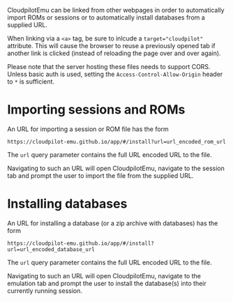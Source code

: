 CloudpilotEmu can be linked from other webpages in order to automatically import
ROMs or sessions or to automatically install databases from a supplied URL.

When linking via a `<a>` tag, be sure to inlcude a `target="cloudpilot"` attribute.
This will cause the browser to reuse a previously opened tab if another link is clicked
(instead of reloading the page over and over again).

Please note that the server hosting these files needs to support CORS. Unless
basic auth is used, setting the `Access-Control-Allow-Origin` header to `*` is
sufficient.

# Importing sessions and ROMs

An URL for importing a session or ROM file has the form

```
https://cloudpilot-emu.github.io/app/#/install?url=url_encoded_rom_url
```

The `url` query parameter contains the full URL encoded URL to the file.

Navigating to such an URL will open CloudpilotEmu, navigate to the session tab and prompt
the user to import the file from the supplied URL.

# Installing databases

An URL for installing a database (or a zip archive with databases) has the form

```
https://cloudpilot-emu.github.io/app/#/install?url=url_encoded_database_url
```

The `url` query parameter contains the full URL encoded URL to the file.

Navigating to such an URL will open CloudpilotEmu, navigate to the emulation tab and prompt
the user to install the database(s) into their currently running session.
